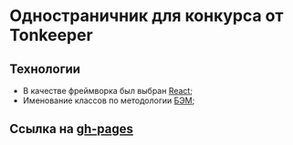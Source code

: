 # Одностраничник для конкурса от Tonkeeper
## Технологии
* В качестве фреймворка был выбран [React](https://react.dev/);
* Именование классов по методологии [БЭМ](https://ru.bem.info/methodology/naming-convention/);
## Ссылка на [gh-pages](https://hvny.github.io/tonkeeper-battery/)

